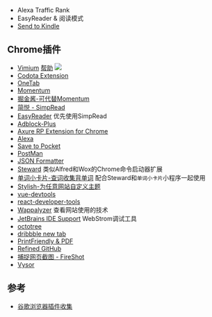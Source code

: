 * Alexa Traffic Rank
* EasyReader & 阅读模式
* [Send to Kindle](https://chrome.google.com/webstore/detail/send-to-kindle-by-klipme/ipkfnchcgalnafehpglfbommidgmalan?hl=zh-CN)

## Chrome插件
* [Vimium](https://chrome.google.com/webstore/detail/vimium/dbepggeogbaibhgnhhndojpepiihcmeb?hl=zh-CN) [帮助](http://sspai.com/27723) ![](http://cdn.sspai.com/attachment/thumbnail/2014/12/16/6d5fb6202a03c35727794fc681e0558831ce8_mw_800_wm_1_wmp_3.jpg)
* [Codota Extension](https://chrome.google.com/webstore/detail/codota/cnpdaoipdfbkpdbdpmceeejdaabiebcb)
* [OneTab](https://chrome.google.com/webstore/detail/onetab/chphlpgkkbolifaimnlloiipkdnihall)
* [Momentum](https://chrome.google.com/webstore/detail/momentum/laookkfknpbbblfpciffpaejjkokdgca)
* [掘金酱-可代替Momentum](https://chrome.google.com/webstore/detail/lecdifefmmfjnjjinhaennhdlmcaeeeb)
* [简悦 - SimpRead](https://chrome.google.com/webstore/detail/simpread-reader-view/ijllcpnolfcooahcekpamkbidhejabll)
* [EasyReader](https://chrome.google.com/webstore/detail/easyreader/boamfheepdiallipiieadpmnklbhadhc) 优先使用SimpRead
* [Adblock-Plus](https://chrome.google.com/webstore/detail/adblock-plus/cfhdojbkjhnklbpkdaibdccddilifddb)
* [Axure RP Extension for Chrome](https://chrome.google.com/webstore/detail/axure-rp-extension-for-ch/dogkpdfcklifaemcdfbildhcofnopogp)
* [Alexa](https://www.alexa.com/)
* [Save to Pocket](https://chrome.google.com/webstore/detail/save-to-pocket/niloccemoadcdkdjlinkgdfekeahmflj)
* [PostMan](https://chrome.google.com/webstore/detail/postman/fhbjgbiflinjbdggehcddcbncdddomop)
* [JSON Formatter](https://chrome.google.com/webstore/detail/json-formatter/bcjindcccaagfpapjjmafapmmgkkhgoa)
* [Steward](http://oksteward.com/) 类似Alfred和Wox的Chrome命令启动器扩展
* [单词小卡片-查词收集背单词](https://chrome.google.com/webstore/detail/单词小卡片-查词收集背单词/oegblnjiajbfeegijlnblepdodmnddbk) 配合Steward和`单词小卡片`小程序一起使用
* [Stylish-为任意网站自定义主题](https://chrome.google.com/webstore/detail/stylish-custom-themes-for/fjnbnpbmkenffdnngjfgmeleoegfcffe)
* [vue-devtools](https://chrome.google.com/webstore/detail/vuejs-devtools/nhdogjmejiglipccpnnnanhbledajbpd)
* [react-developer-tools](https://chrome.google.com/webstore/detail/react-developer-tools/fmkadmapgofadopljbjfkapdkoienihi)
* [Wappalyzer](https://www.wappalyzer.com/) 查看网站使用的技术
* [JetBrains IDE Support](https://chrome.google.com/webstore/detail/inkoiibnbpihoajgfooepihmclbhjkad) WebStrom调试工具
* [octotree](https://chrome.google.com/webstore/detail/octotree/bkhaagjahfmjljalopjnoealnfndnagc?hl=en-US)
* [dribbble new tab]()
* [PrintFriendly & PDF](https://chrome.google.com/webstore/detail/print-friendly-pdf/ohlencieiipommannpdfcmfdpjjmeolj)
* [Refined GitHub](https://chrome.google.com/webstore/detail/refined-github/hlepfoohegkhhmjieoechaddaejaokhf)
* [捕捉网页截图 - FireShot](https://chrome.google.com/webstore/detail/take-webpage-screenshots/mcbpblocgmgfnpjjppndjkmgjaogfceg?hl=zh-CN)
* [Vysor](https://chrome.google.com/webstore/detail/vysor/gidgenkbbabolejbgbpnhbimgjbffefm)


## 参考
* [谷歌浏览器插件收集](http://chromecj.com/)